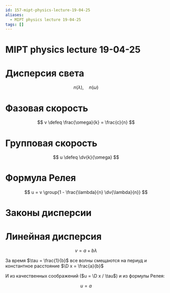 ```yaml
---
id: 157-mipt-physics-lecture-19-04-25
aliases:
  - MIPT physics lecture 19-04-25
tags: []
---
```


# MIPT physics lecture 19-04-25

# Дисперсия света

$$
n(\lambda),\quad n(\omega)
$$

# Фазовая скорость

$$
v \defeq \frac{\omega}{k} = \frac{c}{n}
$$

# Групповая скорость

$$
u \defeq \dv{k}{\omega}
$$

# Формула Релея

$$
u = v \group{1 - \frac{\lambda}{n} \dv{\lambda}{n}}
$$

# Законы дисперсии

# Линейная дисперсия

$$
v = a + b \lambda
$$

За время $\tau = \frac{1}{b}$ все волны смещаются на периуд и константное расстояние $\D x = \frac{a}{b}$

И из качественных соображений ($u = \D x / \tau$) и из формулы Релея:

$$
u = a
$$
